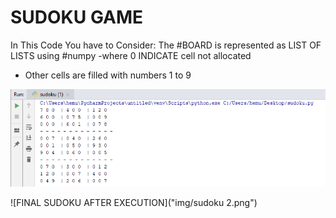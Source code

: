 # SUDOKU GAME 

In This Code You have to Consider:
  The #BOARD is represented as LIST OF LISTS using #numpy 
  -where 0 INDICATE cell not allocated 
  - Other cells are filled with numbers 1 to 9
  

![INITIAL IMAGE BEFORE OPERATION](img/sudoku1.png)



![FINAL SUDOKU AFTER EXECUTION]("img/sudoku 2.png")

